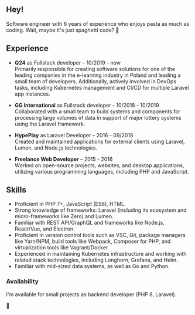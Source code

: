 ##  Hey!

Software engineer with 6 years of experience who enjoys pasta as much as coding. Wait, maybe it's just spaghetti code? 🍝

##  Experience
 - **Q24** as Fullstack developer – 10/2019 - now   
   	Primarily responsible for creating software solutions for one of the leading companies in the e-learning industry in Poland and leading a small team of developers. Additionally, actively involved in DevOps tasks, including Kubernetes management and CI/CD for multiple Laravel app instances.
	 
 - **GG International** as Fullstack developer - 10/2018 - 10/2019   
	Collaborated with a small team to build systems and components for processing large volumes of data in support of major lottery systems using the Laravel framework.
	 
 - **HypePlay** as Laravel Developer – 2016 - 09/2018  
	 Created and maintained applications for external clients using Laravel, Lumen, and Node.js technologies.
	 
 - **Freelance Web Developer** – 2015 - 2016  
	 Worked on open-source projects, websites, and desktop applications, utilizing various programming languages, including PHP and JavaScript.
	 
##  Skills
- Proficient in PHP 7+, JavaScript (ES6), HTML.
- Strong knowledge of frameworks: Laravel (including its ecosystem and micro-frameworks like Zero) and Lumen.
- Familiar with REST API/GraphQL and frameworks like Node.js, React/Vue, and Electron.
- Proficient in version control tools such as VSC, Git, package managers like Yarn/NPM, build tools like Webpack, Composer for PHP, and virtualization tools like Vagrant/Docker.
- Experienced in maintaining Kubernetes infrastructure and working with related stack technologies, including Longhorn, Grafana, and Helm.
- Familiar with mid-sized data systems, as well as Go and Python.

### Availability
I'm available for small projects as backend developer (PHP 8, Laravel).

🐳

